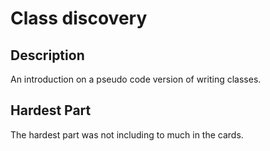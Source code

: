 # Class discovery

## Description

An introduction on a pseudo code version of writing classes.

## Hardest Part

The hardest part was not including to much in the cards.
